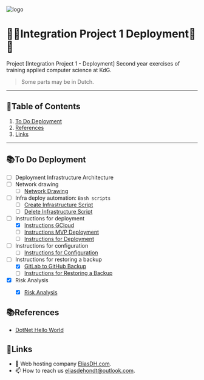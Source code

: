 ![logo](https://eliasdh.com/assets/media/images/logo-github.png)
# 💙🤍Integration Project 1 Deployment🤍💙

Project [Integration Project 1 - Deployment] Second year exercises of training applied computer science at KdG.
> Some parts may be in Dutch.

---

## 📘Table of Contents

1. [To Do Deployment](#-to-do-deployment)
2. [References](#-references)
3. [Links](#-links)

---

## 📚To Do Deployment

- [ ] Deployment Infrastructure Architecture
- [ ] Network drawing
    - [ ] [Network Drawing](/Images/Network-Drawing.png)
- [ ] Infra deploy automation: `Bash scripts`
    - [ ] [Create Infrastructure Script](/Scripts/Create-Infrastructure.sh)
    - [ ] [Delete Infrastructure Script](/Scripts/Delete-Infrastructure.sh)
- [ ] Instructions for deployment
    - [x] [Instructions GCloud](/Documentation/Instructions-GCloud.md)
    - [ ] [Instructions MVP Deployment](/Documentation/Instructions-MVP-Deployment.md)
    - [ ] [Instructions for Deployment](/Documentation/Instructions-Deployment.md)
- [ ] Instructions for configuration
    - [ ] [Instructions for Configuration](/Documentation/Instructions-Configuration.md)
- [ ] Instructions for restoring a backup
    - [x] [GitLab to GitHub Backup](/Scripts/GitLab-to-GitHub-Backup.ps1)
    - [ ] [Instructions for Restoring a Backup](/Documentation/Instructions-Restore-Backup.md)
- [x] Risk Analysis
    - [x] [Risk Analysis](/Documentation/Risk-Analysis.md)


## 📚References

- [DotNet Hello World](https://github.com/EliasDeHondt/DotNet-HelloWorld)

## 🔗Links
- 👯 Web hosting company [EliasDH.com](https://eliasdh.com).
- 📫 How to reach us eliasdehondt@outlook.com.